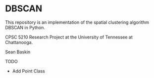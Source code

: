 DBSCAN
======

This repository is an implementation of the spatial clustering algorithm DBSCAN in Python.

CPSC 5210 Research Project at the University of Tennessee at Chattanooga.

Sean Baskin

TODO
* Add Point Class